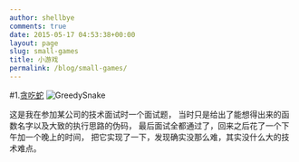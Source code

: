 ```yaml
---
author: shellbye
comments: true
date: 2015-05-17 04:53:38+00:00
layout: page
slug: small-games
title: 小游戏
permalink: /blog/small-games/
---
```


#1.[贪吃蛇](http://shellbye.com/GreedySnake/)
![GreedySnake](/assets/greedySnake.png)

这是我在参加某公司的技术面试时一个面试题，
当时只是给出了能想得出来的函数名字以及大致的执行思路的伪码，
最后面试全都通过了，回来之后花了一个下午加一个晚上的时间，
把它实现了一下，发现确实没那么难，其实没什么大的技术难点。
